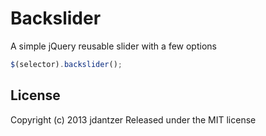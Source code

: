 Backslider
================================

A simple jQuery reusable slider with a few options

```javascript
$(selector).backslider();
```

License
----------
Copyright (c) 2013 jdantzer
Released under the MIT license